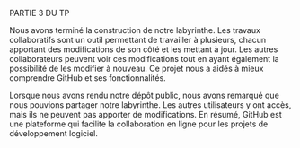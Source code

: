 PARTIE 3 DU TP 

Nous avons terminé la construction de notre labyrinthe. 
Les travaux collaboratifs sont un outil permettant de travailler à plusieurs, chacun apportant des modifications de son côté et les mettant à jour. 
Les autres collaborateurs peuvent voir ces modifications tout en ayant également la possibilité de les modifier à nouveau. 
Ce projet nous a aidés à mieux comprendre GitHub et ses fonctionnalités.

Lorsque nous avons rendu notre dépôt public, nous avons remarqué que nous pouvions partager notre labyrinthe. Les autres utilisateurs y ont accès, mais ils ne peuvent pas apporter de modifications.
En résumé, GitHub est une plateforme qui facilite la collaboration en ligne pour les projets de développement logiciel.
